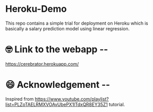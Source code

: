 # Heroku-Demo

This repo contains a simple trial for deployment on Heroku which is basically a salary prediction model using linear regression.


# 🤓 Link to the webapp --
https://cerebrator.herokuapp.com/


# 😄 Acknowledgement --
Inspired from https://www.youtube.com/playlist?list=PLZoTAELRMXVOAvUbePX1lTdxQR8EY35Z1 tutorial.

